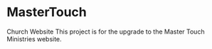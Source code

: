 # MasterTouch
Church Website
This project is for the upgrade to the Master Touch Ministries website.
